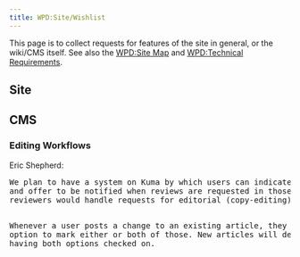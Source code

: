 ```yaml
---
title: WPD:Site/Wishlist
---
```

<p>This page is to collect requests for features of the site in general, or the wiki/CMS itself.  See also the <a href="/wiki/WPD:Site_Map" title="WPD:Site Map" class="mw-redirect">WPD:Site Map</a> and <a href="/wiki/WPD:Technical_Requirements" title="WPD:Technical Requirements" class="mw-redirect">WPD:Technical Requirements</a>.
</p>
<h2><span class="mw-headline" id="Site">Site</span></h2>
<h2><span class="mw-headline" id="CMS">CMS</span></h2>
<h3><span class="mw-headline" id="Editing_Workflows">Editing Workflows</span></h3>
<p>Eric Shepherd:
</p>
<pre>We plan to have a system on Kuma by which users can indicate their areas of expertise 
and offer to be notified when reviews are requested in those areas. A separate set of 
reviewers would handle requests for editorial (copy-editing) reviews.

Whenever a user posts a change to an existing article, they have the option to mark either 
or both of those. New articles will default to having both options checked on.
</pre>
<!-- 
NewPP limit report
CPU time usage: 0.006 seconds
Real time usage: 0.006 seconds
Preprocessor visited node count: 11/1000000
Preprocessor generated node count: 16/1000000
Post‐expand include size: 0/2097152 bytes
Template argument size: 0/2097152 bytes
Highest expansion depth: 2/40
Expensive parser function count: 0/100
-->

<!-- 
Transclusion expansion time report (%,ms,calls,template)
100.00%    0.000      1 - -total
-->

<!-- Saved in parser cache with key wpwiki:pcache:idhash:17-0!*!0!!*!*!*!esi=1 and timestamp 20150731173045 and revision id 23069
 -->
